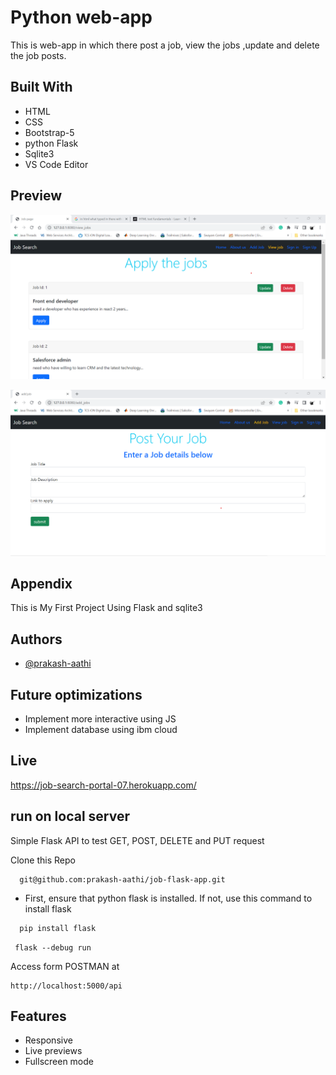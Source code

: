 
# Python web-app

This is web-app in which there post a job, view the jobs ,update and delete the job posts. 


## Built With

 - HTML 
 - CSS
 - Bootstrap-5
 - python Flask
 - Sqlite3
 - VS Code Editor
## Preview

![App Screenshot](supporting_files/view.png)



![App Screenshot](supporting_files/add%20job.png)



## Appendix

This is My First Project Using Flask and sqlite3
## Authors

- [@prakash-aathi](https://github.com/prakash-aathi)


## Future optimizations

- Implement more interactive using JS
- Implement database using ibm cloud
## Live

https://job-search-portal-07.herokuapp.com/

## run on local server

Simple Flask API  to test GET, POST, DELETE and PUT request

Clone this Repo

```
  git@github.com:prakash-aathi/job-flask-app.git

```
- First, ensure that python flask is installed. If not, use this command to install flask
```bash
  pip install flask
```

```
 flask --debug run 

```

Access form POSTMAN at 

```
http://localhost:5000/api

```


## Features

- Responsive
- Live previews
- Fullscreen mode

